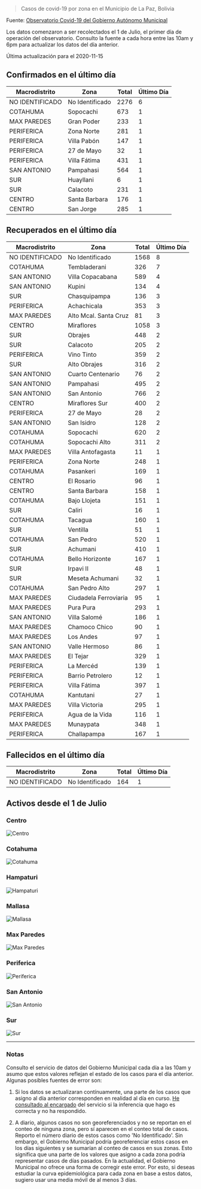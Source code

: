 > Casos de covid-19 por zona en el Municipio de La Paz, Bolivia

Fuente: [Observatorio Covid-19 del Gobierno Autónomo Municipal](http://observatoriocovid19.lapaz.bo/observatorio/index.php/datos-abiertos-covid)

Los datos comenzaron a ser recolectados el 1 de Julio, el primer día de operación del observatorio. Consulto la fuente a cada hora entre las 10am y 6pm para actualizar los datos del día anterior.

Última actualización para el 2020-11-15

## Confirmados en el último día

| Macrodistrito   | Zona            |   Total |   Último Día |
|-----------------|-----------------|---------|--------------|
| NO IDENTIFICADO | No Identificado |    2276 |            6 |
| COTAHUMA        | Sopocachi       |     673 |            1 |
| MAX PAREDES     | Gran Poder      |     233 |            1 |
| PERIFERICA      | Zona Norte      |     281 |            1 |
| PERIFERICA      | Villa Pabón     |     147 |            1 |
| PERIFERICA      | 27 de Mayo      |      32 |            1 |
| PERIFERICA      | Villa Fátima    |     431 |            1 |
| SAN ANTONIO     | Pampahasi       |     564 |            1 |
| SUR             | Huayllani       |       6 |            1 |
| SUR             | Calacoto        |     231 |            1 |
| CENTRO          | Santa Barbara   |     176 |            1 |
| CENTRO          | San Jorge       |     285 |            1 |

## Recuperados en el último día

| Macrodistrito   | Zona                  |   Total |   Último Día |
|-----------------|-----------------------|---------|--------------|
| NO IDENTIFICADO | No Identificado       |    1568 |            8 |
| COTAHUMA        | Tembladerani          |     326 |            7 |
| SAN ANTONIO     | Villa Copacabana      |     589 |            4 |
| SAN ANTONIO     | Kupini                |     134 |            4 |
| SUR             | Chasquipampa          |     136 |            3 |
| PERIFERICA      | Achachicala           |     353 |            3 |
| MAX PAREDES     | Alto Mcal. Santa Cruz |      81 |            3 |
| CENTRO          | Miraflores            |    1058 |            3 |
| SUR             | Obrajes               |     448 |            2 |
| SUR             | Calacoto              |     205 |            2 |
| PERIFERICA      | Vino Tinto            |     359 |            2 |
| SUR             | Alto Obrajes          |     316 |            2 |
| SAN ANTONIO     | Cuarto Centenario     |      76 |            2 |
| SAN ANTONIO     | Pampahasi             |     495 |            2 |
| SAN ANTONIO     | San Antonio           |     766 |            2 |
| CENTRO          | Miraflores Sur        |     400 |            2 |
| PERIFERICA      | 27 de Mayo            |      28 |            2 |
| SAN ANTONIO     | San Isidro            |     128 |            2 |
| COTAHUMA        | Sopocachi             |     620 |            2 |
| COTAHUMA        | Sopocachi Alto        |     311 |            2 |
| MAX PAREDES     | Villa Antofagasta     |      11 |            1 |
| PERIFERICA      | Zona Norte            |     248 |            1 |
| COTAHUMA        | Pasankeri             |     169 |            1 |
| CENTRO          | El Rosario            |      96 |            1 |
| CENTRO          | Santa Barbara         |     158 |            1 |
| COTAHUMA        | Bajo Llojeta          |     151 |            1 |
| SUR             | Caliri                |      16 |            1 |
| COTAHUMA        | Tacagua               |     160 |            1 |
| SUR             | Ventilla              |      51 |            1 |
| COTAHUMA        | San Pedro             |     520 |            1 |
| SUR             | Achumani              |     410 |            1 |
| COTAHUMA        | Bello Horizonte       |     167 |            1 |
| SUR             | Irpavi II             |      48 |            1 |
| SUR             | Meseta Achumani       |      32 |            1 |
| COTAHUMA        | San Pedro Alto        |     297 |            1 |
| MAX PAREDES     | Ciudadela Ferroviaria |      95 |            1 |
| MAX PAREDES     | Pura Pura             |     293 |            1 |
| SAN ANTONIO     | Villa Salomé          |     186 |            1 |
| MAX PAREDES     | Chamoco Chico         |      90 |            1 |
| MAX PAREDES     | Los Andes             |      97 |            1 |
| SAN ANTONIO     | Valle Hermoso         |      86 |            1 |
| MAX PAREDES     | El Tejar              |     329 |            1 |
| PERIFERICA      | La Mercéd             |     139 |            1 |
| PERIFERICA      | Barrio Petrolero      |      12 |            1 |
| PERIFERICA      | Villa Fátima          |     397 |            1 |
| COTAHUMA        | Kantutani             |      27 |            1 |
| MAX PAREDES     | Villa Victoria        |     295 |            1 |
| PERIFERICA      | Agua de la Vida       |     116 |            1 |
| MAX PAREDES     | Munaypata             |     348 |            1 |
| PERIFERICA      | Challapampa           |     167 |            1 |

## Fallecidos en el último día

| Macrodistrito   | Zona            |   Total |   Último Día |
|-----------------|-----------------|---------|--------------|
| NO IDENTIFICADO | No Identificado |     164 |            1 |

## Activos desde el 1 de Julio

### Centro

![Centro](plots/activos_centro.png)

### Cotahuma

![Cotahuma](plots/activos_cotahuma.png)

### Hampaturi

![Hampaturi](plots/activos_hampaturi.png)

### Mallasa

![Mallasa](plots/activos_mallasa.png)

### Max Paredes

![Max Paredes](plots/activos_max_paredes.png)

### Periferica

![Periferica](plots/activos_periferica.png)

### San Antonio

![San Antonio](plots/activos_san_antonio.png)

### Sur

![Sur](plots/activos_sur.png)

---

### Notas

Consulto el servicio de datos del Gobierno Municipal cada día a las 10am y asumo que estos valores reflejan el estado de los casos para el día anterior. Algunas posibles fuentes de error son:

1. Si los datos se actualizaran contínuamente, una parte de los casos que asigno al día anterior corresponden en realidad al día en curso. [He consultado al encargado](https://twitter.com/mauforonda/status/1278727234765959168) del servicio si la inferencia que hago es correcta y no ha respondido.

2. A diario, algunos casos no son georeferenciados y no se reportan en el conteo de ninguna zona, pero sí aparecen en el conteo total de casos. Reporto el número diario de estos casos como 'No Identificado'.  Sin embargo, el Gobierno Municipal podría georeferenciar estos casos en los días siguientes y se sumarían al conteo de casos en sus zonas. Esto significa que una parte de los valores que asigno a cada zona podría representar casos de días pasados. En la actualidad, el Gobierno Municipal no ofrece una forma de corregir este error. Por esto, si deseas estudiar la curva epidemiológica para cada zona en base a estos datos, sugiero usar una media móvil de al menos 3 días.